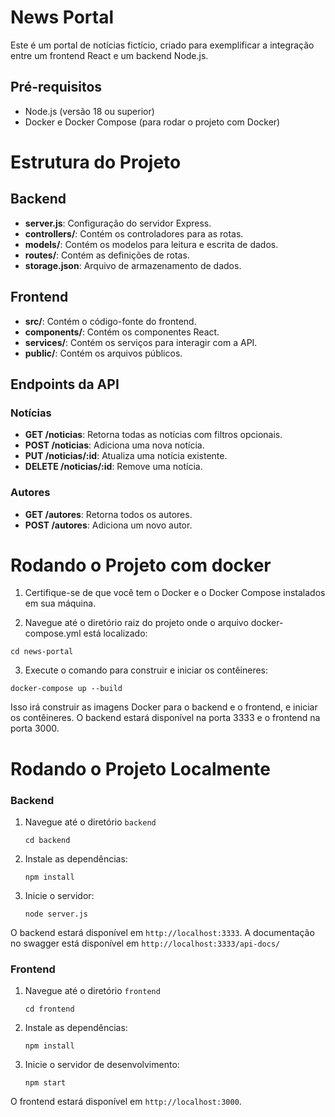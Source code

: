 # News Portal

Este é um portal de notícias fictício, criado para exemplificar a integração entre um frontend React e um backend Node.js.

## Pré-requisitos

- Node.js (versão 18 ou superior)
- Docker e Docker Compose (para rodar o projeto com Docker)

# Estrutura do Projeto

## Backend

- **server.js**: Configuração do servidor Express.
- **controllers/**: Contém os controladores para as rotas.
- **models/**: Contém os modelos para leitura e escrita de dados.
- **routes/**: Contém as definições de rotas.
- **storage.json**: Arquivo de armazenamento de dados.

## Frontend

- **src/**: Contém o código-fonte do frontend.
- **components/**: Contém os componentes React.
- **services/**: Contém os serviços para interagir com a API.
- **public/**: Contém os arquivos públicos.

## Endpoints da API

### Notícias

- **GET /noticias**: Retorna todas as notícias com filtros opcionais.
- **POST /noticias**: Adiciona uma nova notícia.
- **PUT /noticias/:id**: Atualiza uma notícia existente.
- **DELETE /noticias/:id**: Remove uma notícia.

### Autores

- **GET /autores**: Retorna todos os autores.
- **POST /autores**: Adiciona um novo autor.


# Rodando o Projeto com docker

1. Certifique-se de que você tem o Docker e o Docker Compose instalados em sua máquina.

2. Navegue até o diretório raiz do projeto onde o arquivo docker-compose.yml está localizado:

```
cd news-portal
```
3. Execute o comando para construir e iniciar os contêineres:
```
docker-compose up --build
```
Isso irá construir as imagens Docker para o backend e o frontend, e iniciar os contêineres. O backend estará disponível na porta 3333 e o frontend na porta 3000.


# Rodando o Projeto Localmente

### Backend

1. Navegue até o diretório `backend`
   ```
   cd backend
   ```
2. Instale as dependências:
   ```
   npm install
   ```
3. Inicie o servidor:
   ```
   node server.js
   ```
O backend estará disponível em `http://localhost:3333`.
A documentação no swagger está disponível em `http://localhost:3333/api-docs/`
### Frontend

1. Navegue até o diretório `frontend`
   ```
   cd frontend
   ```
2. Instale as dependências:
   ```
   npm install
   ```
3. Inicie o servidor de desenvolvimento:
   ```
   npm start
   ```
O frontend estará disponível em `http://localhost:3000`.
